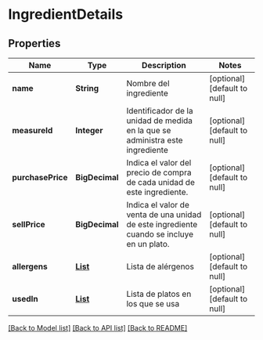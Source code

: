 # IngredientDetails
## Properties

| Name | Type | Description | Notes |
|------------ | ------------- | ------------- | -------------|
| **name** | **String** | Nombre del ingrediente | [optional] [default to null] |
| **measureId** | **Integer** | Identificador de la unidad de medida en la que se administra este ingrediente | [optional] [default to null] |
| **purchasePrice** | **BigDecimal** | Indica el valor del precio de compra de cada unidad de este ingrediente. | [optional] [default to null] |
| **sellPrice** | **BigDecimal** | Indica el valor de venta de una unidad de este ingrediente cuando se incluye en un plato. | [optional] [default to null] |
| **allergens** | [**List**](Allergen.md) | Lista de alérgenos | [optional] [default to null] |
| **usedIn** | [**List**](AllergenDetails_allOf_presentIn.md) | Lista de platos en los que se usa | [optional] [default to null] |

[[Back to Model list]](../README.md#documentation-for-models) [[Back to API list]](../README.md#documentation-for-api-endpoints) [[Back to README]](../README.md)

